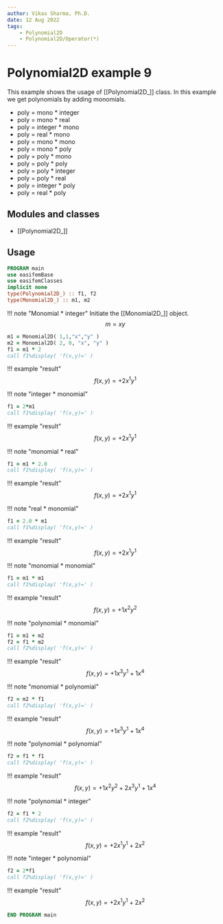 ```yaml
---
author: Vikas Sharma, Ph.D.
date: 12 Aug 2022
tags:
    - Polynomial2D
    - Polynomial2D/Operator(*)
---
```


# Polynomial2D example 9

This example shows the usage of [[Polynomial2D_]] class. In this example we get polynomials by adding monomials.

- poly = mono * integer
- poly = mono * real
- poly = integer * mono
- poly = real * mono
- poly = mono * mono
- poly = mono * poly
- poly = poly * mono
- poly = poly * poly
- poly = poly * integer
- poly = poly * real
- poly = integer * poly
- poly = real * poly

## Modules and classes

- [[Polynomial2D_]]

## Usage

```fortran
PROGRAM main
use easifemBase
use easifemClasses
implicit none
type(Polynomial2D_) :: f1, f2
type(Monomial2D_) :: m1, m2
```

!!! note "Monomial * integer"
Initiate the [[Monomial2D_]] object.
$$
m=xy
$$

```fortran
m1 = Monomial2D( 1,1,"x","y" )
m2 = Monomial2D( 2, 0, "x", "y" )
f1 = m1 * 2
call f1%display( 'f(x,y)=' )
```

!!! example "result"
$$
f(x,y)=+2x^1 y^1
$$

!!! note "integer * monomial"

```fortran
f1 = 2*m1
call f1%display( 'f(x,y)=' )
```

!!! example "result"
$$
f(x,y)=+2x^1 y^1
$$

!!! note "monomial * real"

```fortran
f1 = m1 * 2.0
call f1%display( 'f(x,y)=' )
```

!!! example "result"
$$
f(x,y)=+2x^1 y^1
$$

!!! note "real * monomial"

```fortran
f1 = 2.0 * m1
call f1%display( 'f(x,y)=' )
```

!!! example "result"
$$
f(x,y)=+2x^1 y^1
$$

!!! note "monomial * monomial"

```fortran
f1 = m1 * m1
call f1%display( 'f(x,y)=' )
```

!!! example "result"
$$
f(x,y)=+1x^2 y^2
$$

!!! note "polynomial * monomial"

```fortran
f1 = m1 + m2
f2 = f1 * m2
call f2%display( 'f(x,y)=' )
```

!!! example "result"
$$
f(x,y)=+1x^3 y^1+1x^4
$$

!!! note "monomial * polynomial"

```fortran
f2 = m2 * f1
call f2%display( 'f(x,y)=' )
```

!!! example "result"
$$
f(x,y)=+1x^3 y^1+1x^4
$$

!!! note "polynomial * polynomial"

```fortran
f2 = f1 * f1
call f2%display( 'f(x,y)=' )
```

!!! example "result"
$$
f(x,y)=+1x^2 y^2+2x^3 y^1+1x^4
$$

!!! note "polynomial * integer"

```fortran
f2 = f1 * 2
call f2%display( 'f(x,y)=' )
```

!!! example "result"
$$
f(x,y)=+2x^1 y^1+2x^2
$$

!!! note "integer * polynomial"

```fortran
f2 = 2*f1
call f2%display( 'f(x,y)=' )
```

!!! example "result"
$$
f(x,y)=+2x^1 y^1+2x^2
$$

```fortran
END PROGRAM main
```
